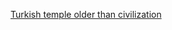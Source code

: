 ---
layout: post
wordpress_id: 497
wordpress_url: http://noesbueno.com/archives/497
date: '2010-02-23 10:58:48 -0600'
date_gmt: '2010-02-23 15:58:48 -0600'
body: |
  <p><a href="http://kottke.org/10/02/turkish-temple-older-than-civilization">Turkish temple older than civilization</a></p>
---